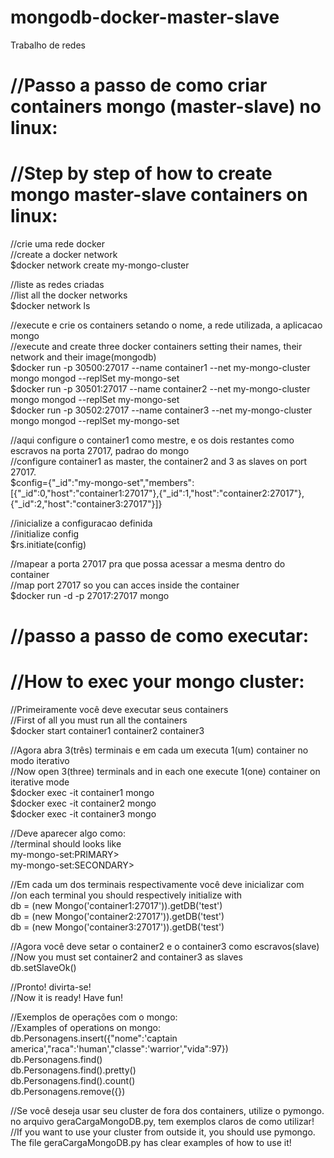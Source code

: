 # mongodb-docker-master-slave
Trabalho de redes

# //Passo a passo de como criar containers mongo (master-slave) no linux:<br>
# //Step by step of how to create mongo master-slave containers on linux:<br>

//crie uma rede docker  
//create a docker network  
$docker network create my-mongo-cluster  


//liste as redes criadas  
//list all the docker networks  
$docker network ls  


//execute e crie os containers setando o nome, a rede utilizada, a aplicacao mongo  
//execute and create three docker containers setting their names, their network and their image(mongodb)  
$docker run -p 30500:27017 --name container1 --net my-mongo-cluster mongo mongod --replSet my-mongo-set  
$docker run -p 30501:27017 --name container2 --net my-mongo-cluster mongo mongod --replSet my-mongo-set  
$docker run -p 30502:27017 --name container3 --net my-mongo-cluster mongo mongod --replSet my-mongo-set  

//aqui configure o container1 como mestre, e os dois restantes como escravos na porta 27017, padrao do mongo  
//configure container1 as master, the container2 and 3 as slaves on port 27017.  
$config={"_id":"my-mongo-set","members":[{"_id":0,"host":"container1:27017"},{"_id":1,"host":"container2:27017"},{"_id":2,"host":"container3:27017"}]}  

//inicialize a configuracao definida  
//initialize config  
$rs.initiate(config)  

//mapear a porta 27017 pra que possa acessar a mesma dentro do container  
//map port 27017 so you can acces inside the container  
$docker run -d -p 27017:27017 mongo  

# //passo a passo de como executar:  
# //How to exec your mongo cluster:  

//Primeiramente você deve executar seus containers  
//First of all you must run all the containers  
$docker start container1 container2 container3  

//Agora abra 3(três) terminais e em cada um executa 1(um) container no modo iterativo  
//Now open 3(three) terminals and in each one execute 1(one) container on iterative mode  
$docker exec -it container1 mongo  
$docker exec -it container2 mongo  
$docker exec -it container3 mongo  

//Deve aparecer algo como:  
//terminal should looks like  
my-mongo-set:PRIMARY>  
my-mongo-set:SECONDARY>  

//Em cada um dos terminais respectivamente você deve inicializar com  
//on each terminal you should respectively initialize with  
db = (new Mongo('container1:27017')).getDB('test')  
db = (new Mongo('container2:27017')).getDB('test')  
db = (new Mongo('container3:27017')).getDB('test')  

//Agora você deve setar o container2 e o container3 como escravos(slave)  
//Now you must set container2 and container3 as slaves  
db.setSlaveOk()  

//Pronto! divirta-se!  
//Now it is ready! Have fun!  

//Exemplos de operações com o mongo:  
//Examples of operations on mongo:  
db.Personagens.insert({"nome":'captain america',"raca":'human',"classe":'warrior',"vida":97})  
db.Personagens.find()  
db.Personagens.find().pretty()  
db.Personagens.find().count()  
db.Personagens.remove({})  

//Se você deseja usar seu cluster de fora dos containers, utilize o pymongo. no arquivo geraCargaMongoDB.py, tem exemplos claros de como utilizar!  
//If you want to use your cluster from outside it, you should use pymongo. The file geraCargaMongoDB.py has clear examples of how to use it!   
